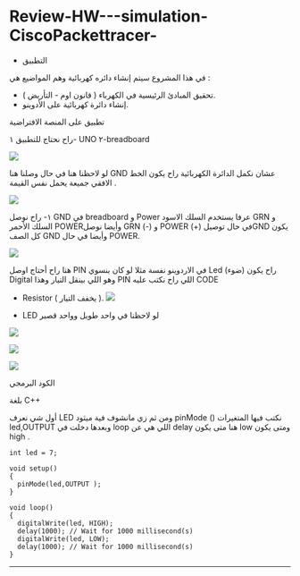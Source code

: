 # Review-HW---simulation-CiscoPackettracer-




- التطبيق 

في هذا المشروع سيتم إنشاء دائره كهربائية وهم المواضيع هي : 

-  تحقيق المبادئ الرئيسية في الكهرباء ( قانون اوم - التأريض ). 
-  إنشاء دائرة كهربائية على الأدوينو.






 

تطبيق على المنصة الافتراضية 

راح نحتاج للتطبيق 
١- UNO 
٢-breadboard  


![](https://paper-attachments.dropbox.com/s_51D4B74E1E15B4A8DD2A824E39329518431ACBC50C4720496AE72BA41299FC5E_1640546651710_Screen+Shot+1443-05-22+at+10.23.00+PM.png)


لو لاحظنا هنا في حال وصلنا هنا GND عشان نكمل الدائرة الكهربائية راح يكون الخط الافقي جميعة يحمل نفس القيمة . 


![](https://paper-attachments.dropbox.com/s_51D4B74E1E15B4A8DD2A824E39329518431ACBC50C4720496AE72BA41299FC5E_1640590179379_Screen+Shot+1443-05-22+at+10.23.00+PM.png)


١- راح نوصل GND في breadboard و Power عرفا يستخدم السلك الاسود GRN و السلك الأحمر POWERوأيضا نوصل GRN (-) و POWER (+) في حال توصيلGND يكون كل الصف  GND وأيضا في حال POWER.

![](https://paper-attachments.dropbox.com/s_51D4B74E1E15B4A8DD2A824E39329518431ACBC50C4720496AE72BA41299FC5E_1640547264729_Screen+Shot+1443-05-22+at+10.32.28+PM.png)



هنا راح أحتاج اوصل PIN في الاردوينو نفسة  مثلا لو كان بنسوي Led (ضوء) راح يكون Digital وهو اللي بينقل التيار وهذا PIN اللي راح نكتب عليه CODE 

- Resistor ( يخفف التيار ).
![](https://paper-attachments.dropbox.com/s_51D4B74E1E15B4A8DD2A824E39329518431ACBC50C4720496AE72BA41299FC5E_1640592118964_150-ohm-resistor-TRUE-.png)


 

- LED  لو لاحظنا في واحد طويل وواحد قصير 


![](https://paper-attachments.dropbox.com/s_51D4B74E1E15B4A8DD2A824E39329518431ACBC50C4720496AE72BA41299FC5E_1640591747045_0EsSakdaVBAG8SRTc7uYASpCqCiZn8cjaQ5Sq4yo.jpeg)



![](https://paper-attachments.dropbox.com/s_51D4B74E1E15B4A8DD2A824E39329518431ACBC50C4720496AE72BA41299FC5E_1640597365810_images.png)



![](https://paper-attachments.dropbox.com/s_51D4B74E1E15B4A8DD2A824E39329518431ACBC50C4720496AE72BA41299FC5E_1640549212170_Screen+Shot+1443-05-22+at+11.06.23+PM.png)

الكود البرمجي 

بلغة C++
 
أول شي نعرف LED  ومن ثم زي مانشوف فية ميثود pinMode () نكتب فيها المتغيرات led,OUTPUT
وبعدها دخلت في loop اللي هي  عن delay هنا متى يكون low ومتى يكون high . 



    
    int led = 7; 
    
    void setup()
    {
      pinMode(led,OUTPUT );
    }
    
    void loop()
    {
      digitalWrite(led, HIGH);
      delay(1000); // Wait for 1000 millisecond(s)
      digitalWrite(led, LOW);
      delay(1000); // Wait for 1000 millisecond(s)
    }
----------
